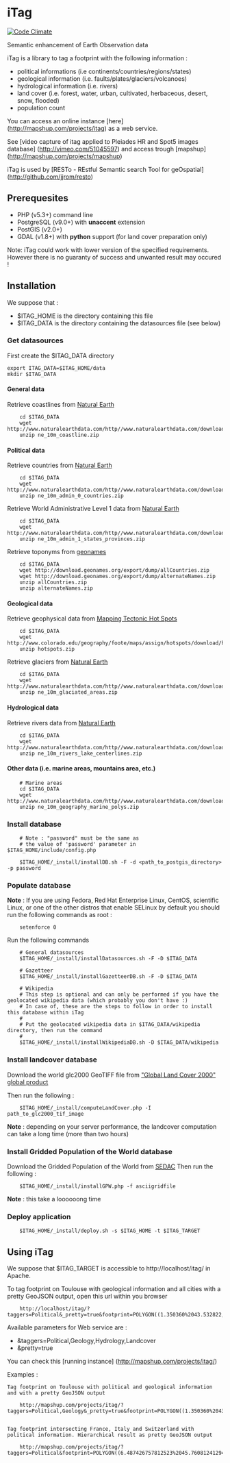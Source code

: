# iTag

[![Code Climate](https://codeclimate.com/github/jjrom/itag/badges/gpa.svg)](https://codeclimate.com/github/jjrom/itag)

Semantic enhancement of Earth Observation data

iTag is a library to tag a footprint with the following information :
* political informations (i.e continents/countries/regions/states)
* geological information (i.e. faults/plates/glaciers/volcanoes)
* hydrological information (i.e. rivers)
* land cover (i.e. forest, water, urban, cultivated, herbaceous, desert, snow, flooded)
* population count

You can access an online instance [here] (http://mapshup.com/projects/itag) as a web service.

See [video capture of itag applied to Pleiades HR and Spot5 images database] (http://vimeo.com/51045597) and access trough [mapshup] (http://mapshup.com/projects/mapshup)

iTag is used by [RESTo - REstful Semantic search Tool for geOspatial] (http://github.com/jjrom/resto)

## Prerequesites

* PHP (v5.3+) command line
* PostgreSQL (v9.0+) with **unaccent** extension
* PostGIS (v2.0+)
* GDAL (v1.8+) with **python** support (for land cover preparation only)

Note: iTag could work with lower version of the specified requirements.
However there is no guaranty of success and unwanted result may occured !

## Installation

We suppose that : 

* $ITAG_HOME is the directory containing this file
* $ITAG_DATA is the directory containing the datasources file (see below)

### Get datasources

First create the $ITAG_DATA directory

    export ITAG_DATA=$ITAG_HOME/data
    mkdir $ITAG_DATA

#### General data

Retrieve coastlines from [Natural Earth](http://www.naturalearthdata.com/downloads/10m-cultural-vectors/10m-admin-0-countries/)
        
        cd $ITAG_DATA
        wget http://www.naturalearthdata.com/http//www.naturalearthdata.com/download/10m/physical/ne_10m_coastline.zip
        unzip ne_10m_coastline.zip

#### Political data

Retrieve countries from [Natural Earth](http://www.naturalearthdata.com/downloads/10m-cultural-vectors/10m-admin-0-countries/)
        
        cd $ITAG_DATA
        wget http://www.naturalearthdata.com/http//www.naturalearthdata.com/download/10m/cultural/ne_10m_admin_0_countries.zip
        unzip ne_10m_admin_0_countries.zip
        
Retrieve World Administrative Level 1 data from [Natural Earth](http://www.naturalearthdata.com/downloads/10m-cultural-vectors/10m-admin-1-states-provinces/)
        
        cd $ITAG_DATA
        wget http://www.naturalearthdata.com/http//www.naturalearthdata.com/download/10m/cultural/ne_10m_admin_1_states_provinces.zip
        unzip ne_10m_admin_1_states_provinces.zip
        
Retrieve toponyms from [geonames](http://geonames.org)

        cd $ITAG_DATA
        wget http://download.geonames.org/export/dump/allCountries.zip
        wget http://download.geonames.org/export/dump/alternateNames.zip
        unzip allCountries.zip
        unzip alternateNames.zip
        
#### Geological data

Retrieve geophysical data from [Mapping Tectonic Hot Spots](http://www.colorado.edu/geography/foote/maps/assign/hotspots/hotspots.html)

        cd $ITAG_DATA
        wget http://www.colorado.edu/geography/foote/maps/assign/hotspots/download/hotspots.zip
        unzip hotspots.zip

Retrieve glaciers from [Natural Earth](http://www.naturalearthdata.com/downloads/10m-physical-vectors/10m-glaciated-areas/)
        
        cd $ITAG_DATA
        wget http://www.naturalearthdata.com/http//www.naturalearthdata.com/download/10m/physical/ne_10m_glaciated_areas.zip
        unzip ne_10m_glaciated_areas.zip
        
#### Hydrological data

Retrieve rivers data from [Natural Earth](http://www.naturalearthdata.com/downloads/10m-physical-vectors/10m-rivers-lake-centerlines/)
        
        cd $ITAG_DATA
        wget http://www.naturalearthdata.com/http//www.naturalearthdata.com/download/10m/physical/ne_10m_rivers_lake_centerlines.zip
        unzip ne_10m_rivers_lake_centerlines.zip
        
#### Other data (i.e. marine areas, mountains area, etc.)
        
        # Marine areas
        cd $ITAG_DATA
        wget http://www.naturalearthdata.com/http//www.naturalearthdata.com/download/10m/physical/ne_10m_geography_marine_polys.zip
        unzip ne_10m_geography_marine_polys.zip

### Install database

        # Note : "password" must be the same as 
        # the value of 'password' parameter in $ITAG_HOME/include/config.php
        
        $ITAG_HOME/_install/installDB.sh -F -d <path_to_postgis_directory> -p password

### Populate database
        
**Note** : If you are using Fedora, Red Hat Enterprise Linux, CentOS, scientific Linux, or one of the other
distros that enable SELinux by default you should run the following commands as root :

        setenforce 0

Run the following commands 

        # General datasources
        $ITAG_HOME/_install/installDatasources.sh -F -D $ITAG_DATA
        
        # Gazetteer
        $ITAG_HOME/_install/installGazetteerDB.sh -F -D $ITAG_DATA
        
        # Wikipedia
        # This step is optional and can only be performed if you have the geolocated wikipedia data (which probably you don't have :)
        # In case of, these are the steps to follow in order to install this database within iTag
        #
        # Put the geolocated wikipedia data in $ITAG_DATA/wikipedia directory, then run the command
        #
        $ITAG_HOME/_install/installWikipediaDB.sh -D $ITAG_DATA/wikipedia
    
### Install landcover database

Download the world glc2000 GeoTIFF file from ["Global Land Cover 2000" global product](http://bioval.jrc.ec.europa.eu/products/glc2000/products.php)

Then run the following :

        $ITAG_HOME/_install/computeLandCover.php -I path_to_glc2000_tif_image

**Note** : depending on your server performance, the landcover computation can take a long time (more than two hours)

### Install Gridded Population of the World database

Download the Gridded Population of the World from [SEDAC](http://sedac.ciesin.columbia.edu/data/set/gpw-v3-population-count-future-estimates/metadata)
Then run the following :

        $ITAG_HOME/_install/installGPW.php -f asciigridfile

**Note** : this take a loooooong time

### Deploy application

        $ITAG_HOME/_install/deploy.sh -s $ITAG_HOME -t $ITAG_TARGET

## Using iTag

We suppose that $ITAG_TARGET is accessible to http://localhost/itag/ in Apache.

To tag footprint on Toulouse with geological information and all cities with a pretty GeoJSON output, open this url within you browser
    
        http://localhost/itag/?taggers=Political&_pretty=true&footprint=POLYGON((1.350360%2043.532822,1.350360%2043.668522,1.515350%2043.668522,1.515350%2043.532822,1.350360%2043.532822))

Available parameters for Web service are :
* &taggers=Political,Geology,Hydrology,Landcover
* &pretty=true

You can check this [running instance] (http://mapshup.com/projects/itag/)

Examples :

    Tag footprint on Toulouse with political and geological information and with a pretty GeoJSON output
    
        http://mapshup.com/projects/itag/?taggers=Political,Geology&_pretty=true&footprint=POLYGON((1.350360%2043.532822,1.350360%2043.668522,1.515350%2043.668522,1.515350%2043.532822,1.350360%2043.532822))


    Tag footprint intersecting France, Italy and Switzerland with political information. Hierarchical result as pretty GeoJSON output
    
        http://mapshup.com/projects/itag/?taggers=Political&footprint=POLYGON((6.487426757812523%2045.76081241294796,6.487426757812523%2046.06798615804025,7.80578613281244%2046.06798615804025,7.80578613281244%2045.76081241294796,6.487426757812523%2045.76081241294796))
